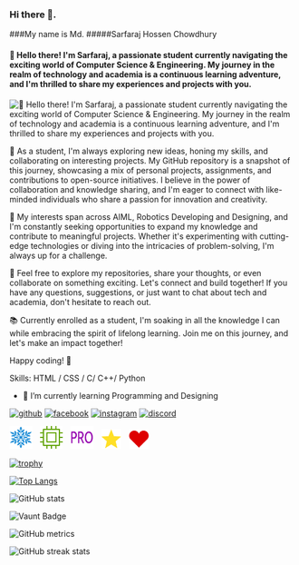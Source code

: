 ### Hi there 👋.
###My name is Md. #####Sarfaraj Hossen Chowdhury
#### 👋 Hello there! I'm Sarfaraj, a passionate student currently navigating the exciting world of Computer Science & Engineering. My journey in the realm of technology and academia is a continuous learning adventure, and I'm thrilled to share my experiences and projects with you.
![👋 Hello there! I'm Sarfaraj, a passionate student currently navigating the exciting world of Computer Science & Engineering. My journey in the realm of technology and academia is a continuous learning adventure, and I'm thrilled to share my experiences and projects with you.](https://scontent.fcgp7-1.fna.fbcdn.net/v/t1.6435-9/69366262_874720346248530_4362354203297841152_n.jpg?stp=dst-jpg_p720x720&_nc_cat=105&ccb=1-7&_nc_sid=300f58&_nc_ohc=bmFMN-tfwg8AX_Xe-9d&_nc_ht=scontent.fcgp7-1.fna&oh=00_AfCB-AwnEgNZXQEPjw4PtLMJePEu1Nstrk3ktjGMyDut-w&oe=65C51615)

🚀 As a student, I'm always exploring new ideas, honing my skills, and collaborating on interesting projects. My GitHub repository is a snapshot of this journey, showcasing a mix of personal projects, assignments, and contributions to open-source initiatives. I believe in the power of collaboration and knowledge sharing, and I'm eager to connect with like-minded individuals who share a passion for innovation and creativity.

🌱 My interests span across AIML, Robotics Developing and Designing, and I'm constantly seeking opportunities to expand my knowledge and contribute to meaningful projects. Whether it's experimenting with cutting-edge technologies or diving into the intricacies of problem-solving, I'm always up for a challenge.

🔧 Feel free to explore my repositories, share your thoughts, or even collaborate on something exciting. Let's connect and build together! If you have any questions, suggestions, or just want to chat about tech and academia, don't hesitate to reach out.

📚 Currently enrolled as a student, I'm soaking in all the knowledge I can while embracing the spirit of lifelong learning. Join me on this journey, and let's make an impact together!

Happy coding! 🚀

Skills: HTML / CSS / C/ C++/ Python

- 🌱 I’m currently learning Programming and Designing 


[<img src='https://cdn.jsdelivr.net/npm/simple-icons@3.0.1/icons/github.svg' alt='github' height='40'>](https://github.com/https://github.com/Sarfarajhossen)  [<img src='https://cdn.jsdelivr.net/npm/simple-icons@3.0.1/icons/facebook.svg' alt='facebook' height='40'>](https://www.facebook.com/https://www.facebook.com/sarfarajsayed.i/)  [<img src='https://cdn.jsdelivr.net/npm/simple-icons@3.0.1/icons/instagram.svg' alt='instagram' height='40'>](https://www.instagram.com/https://www.instagram.com/sarfaraj_hossain2//)  [<img src='https://cdn.jsdelivr.net/npm/simple-icons@3.0.1/icons/discord.svg' alt='discord' height='40'>](https://discord.com/invite/jvWCpFyY3d)  

<a href='https://archiveprogram.github.com/'><img src='https://raw.githubusercontent.com/acervenky/animated-github-badges/master/assets/acbadge.gif' width='40' height='40'></a> <a href='https://docs.github.com/en/developers'><img src='https://raw.githubusercontent.com/acervenky/animated-github-badges/master/assets/devbadge.gif' width='40' height='40'></a> <a href='https://github.com/pricing'><img src='https://raw.githubusercontent.com/acervenky/animated-github-badges/master/assets/pro.gif' width='40' height='40'></a> <a href='https://stars.github.com/'><img src='https://raw.githubusercontent.com/acervenky/animated-github-badges/master/assets/starbadge.gif' width='35' height='35'></a> <a href='https://docs.github.com/en/github/supporting-the-open-source-community-with-github-sponsors'><img src='https://raw.githubusercontent.com/acervenky/animated-github-badges/master/assets/sponsorbadge.gif' width='35' height='35'></a> 

[![trophy](https://github-profile-trophy.vercel.app/?username=https://github.com/Sarfarajhossen)](https://github.com/ryo-ma/github-profile-trophy)

[![Top Langs](https://github-readme-stats.vercel.app/api/top-langs/?username=https://github.com/Sarfarajhossen)](https://github.com/anuraghazra/github-readme-stats)

![GitHub stats](https://github-readme-stats.vercel.app/api?username=https://github.com/Sarfarajhossen&show_icons=true&count_private=true)  

![Vaunt Badge](https://api.vaunt.dev/v1/github/entities/https://github.com/Sarfarajhossen/contributions?format=svg&private=true)  

![GitHub metrics](https://metrics.lecoq.io/https://github.com/Sarfarajhossen)  

![GitHub streak stats](https://streak-stats.demolab.com/?user=https://github.com/Sarfarajhossen)  

